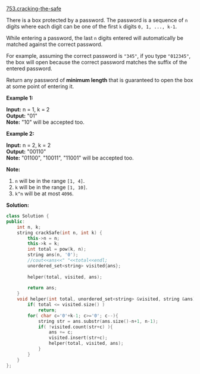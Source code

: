 [753.cracking-the-safe](https://leetcode.com/problems/cracking-the-safe/)  

There is a box protected by a password. The password is a sequence of `n` digits where each digit can be one of the first `k` digits `0, 1, ..., k-1`.

While entering a password, the last `n` digits entered will automatically be matched against the correct password.

For example, assuming the correct password is `"345"`, if you type `"012345"`, the box will open because the correct password matches the suffix of the entered password.

Return any password of **minimum length** that is guaranteed to open the box at some point of entering it.

**Example 1:**

  
**Input:** n = 1, k = 2  
**Output:** "01"  
**Note:** "10" will be accepted too.  

**Example 2:**

  
**Input:** n = 2, k = 2  
**Output:** "00110"  
**Note:** "01100", "10011", "11001" will be accepted too.  

**Note:**

1.  `n` will be in the range `[1, 4]`.
2.  `k` will be in the range `[1, 10]`.
3.  `k^n` will be at most `4096`.  



**Solution:**  

```cpp
class Solution {
public:
    int n, k;
    string crackSafe(int n, int k) {
        this->n = n;
        this->k = k;
        int total = pow(k, n);
        string ans(n, '0');
        //cout<<ans<<" "<<total<<endl;
        unordered_set<string> visited{ans};
        
        helper(total, visited, ans);
        
        return ans;
    }
    void helper(int total, unordered_set<string> &visited, string &ans){
        if( total <= visited.size() )
            return;
        for( char c='0'+k-1; c>='0'; c--){
            string str = ans.substr(ans.size()-n+1, n-1);
            if( !visited.count(str+c) ){
                ans += c;
                visited.insert(str+c);
                helper(total, visited, ans);
            }
        }
    }
};
```
      